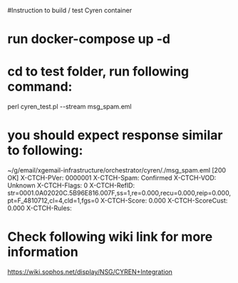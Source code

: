 #Instruction to build / test Cyren container

# run docker-compose up -d 

# cd to test folder, run following command:
perl cyren_test.pl --stream msg_spam.eml

# you should expect response similar to following:
~/g/email/xgemail-infrastructure/orchestrator/cyren/./msg_spam.eml [200 OK]
X-CTCH-PVer: 0000001
X-CTCH-Spam: Confirmed
X-CTCH-VOD: Unknown
X-CTCH-Flags: 0
X-CTCH-RefID: str=0001.0A02020C.5B96E816.007F,ss=1,re=0.000,recu=0.000,reip=0.000,pt=F_4810712,cl=4,cld=1,fgs=0
X-CTCH-Score: 0.000
X-CTCH-ScoreCust: 0.000
X-CTCH-Rules: 

# Check following wiki link for more information
https://wiki.sophos.net/display/NSG/CYREN+Integration
